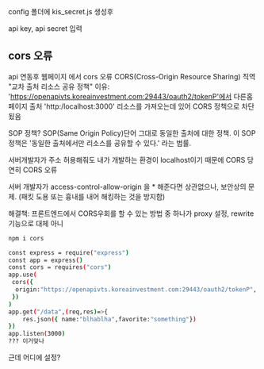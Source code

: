 config 폴더에 kis_secret.js 생성후

api key, api secret 입력

## cors 오류

api 연동후 웹페이지 에서 cors 오류
CORS(Cross-Origin Resource Sharing) 직역 "교차 출처 리소스 공유 정책"
이유:
'https://openapivts.koreainvestment.com:29443/oauth2/tokenP'에서 다른홈페이지 출처
'http:/localhost:3000' 리소스를 가져오는데 있어 CORS 정책으로 차단됬음

SOP 정책?
SOP(Same Origin Policy)단어 그대로 동일한 출처에 대한 정책. 이 SOP 정책은 '동일한 출처에서만 리소스를 공유할 수 있다.' 라는 법률.

서버개발자가 주소 허용해줘도 내가 개발하는 환경이 localhost이기 때문에 CORS 당연히 CORS 오류

서버 개발자가 access-control-allow-origin 을 \* 해준다면 상관없으나, 보안상의 문제. (패킷 도용 또는 흉내를 내어 해킹하는 것을 방지함)

해결책:
프론트엔드에서 CORS우회를 할 수 있는 방법 중 하나가 proxy 설정, rewrite 기능으로 대체 아니

```bash
npm i cors

const express = require("express")
const app = express()
const cors = requires("cors")
app.use(
 cors({
  origin:"https://openapivts.koreainvestment.com:29443/oauth2/tokenP",
 })
)
app.get("/data",(req,res)=>{
    res.json({ name:"blhablha",favorite:"something"})
})
app.listen(3000)
??? 이거맞나
```

근데 어디에 설정?
